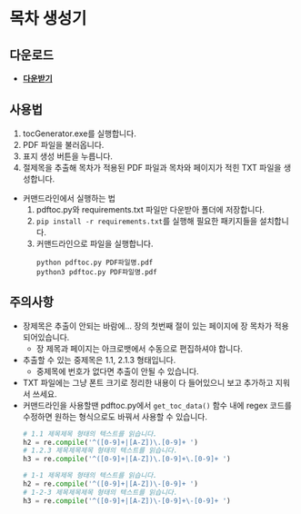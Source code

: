# 목차 생성기
## 다운로드
* **[다운받기](/dist/tocGenerator.exe)**

## 사용법
1. tocGenerator.exe를 실행합니다.
2. PDF 파일을 불러옵니다.
3. 표지 생성 버튼을 누릅니다.
4. 절제목을 추출해 목차가 적용된 PDF 파일과 목차와 페이지가 적힌 TXT 파일을 생성합니다.

- 커맨드라인에서 실행하는 법
    1. pdftoc.py와 requirements.txt 파일만 다운받아 폴더에 저장합니다.
    2. `pip install -r requirements.txt`를 실행해 필요한 패키지들을 설치합니다.
    3. 커맨드라인으로 파일을 실행합니다.
        ```
        python pdftoc.py PDF파일명.pdf
        python3 pdftoc.py PDF파일명.pdf
        ```

## 주의사항
- 장제목은 추출이 안되는 바람에... 장의 첫번째 절이 있는 페이지에 장 목차가 적용되어있습니다.
    - 장 제목과 페이지는 아크로뱃에서 수동으로 편집하셔야 합니다.
- 추출할 수 있는 중제목은 1.1, 2.1.3 형태입니다.
    - 중제목에 번호가 없다면 추출이 안될 수 있습니다.
- TXT 파일에는 그냥 폰트 크기로 정리한 내용이 다 들어있으니 보고 추가하고 지워서 쓰세요.
- 커맨드라인을 사용할땐 pdftoc.py에서 `get_toc_data()` 함수 내에 regex 코드를 수정하면 원하는 형식으로도 바꿔서 사용할 수 있습니다.
    ```python
    # 1.1 제목제목 형태의 텍스트를 읽습니다. 
    h2 = re.compile('^([0-9]+|[A-Z])\.[0-9]+ ') 
    # 1.2.3 제목제목제목 형태의 텍스트를 읽습니다.
    h3 = re.compile('^([0-9]+|[A-Z])\.[0-9]+\.[0-9]+ ')
    
    # 1-1 제목제목 형태의 텍스트를 읽습니다. 
    h2 = re.compile('^([0-9]+|[A-Z])\-[0-9]+ ') 
    # 1-2-3 제목제목제목 형태의 텍스트를 읽습니다.
    h3 = re.compile('^([0-9]+|[A-Z])\-[0-9]+\-[0-9]+ ')
    ```

